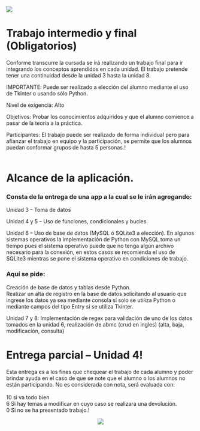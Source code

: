 <img src="https://crehana-blog.imgix.net/media/filer_public/e8/fb/e8fbdb68-fc40-4ae6-b939-19f9f9259d2c/que-es-python.jpg">

<h1>Trabajo intermedio  y final (Obligatorios)</h1>
Conforme transcurre la cursada se irá realizando un trabajo final para ir integrando los conceptos aprendidos en cada unidad. El trabajo pretende tener una continuidad desde la unidad 3 hasta la unidad 8.

IMPORTANTE: Puede ser realizado a elección del alumno mediante el uso de Tkinter o usando sólo Python. 

Nivel de exigencia: Alto

Objetivos: Probar los conocimientos adquiridos y que el alumno comience a pasar de la teoría a la práctica.

Participantes: El trabajo puede ser realizado de forma individual pero para afianzar el trabajo en equipo y la participación, se permite que los alumnos puedan conformar grupos de hasta 5 personas.! <br><br>




<H1>Alcance de la aplicación. </H1>

<h3>Consta de la entrega de una app a la cual se le irán agregando:</h3>

  Unidad 3 – Toma de datos

  Unidad 4  y 5 – Uso de funciones, condicionales y bucles.

  Unidad 6 – Uso de base de datos (MySQL ó SQLite3 a elección). En algunos sistemas operativos la implementación de Python con MySQL toma un tiempo pues el sistema operativo puede que no tenga algún archivo necesario para la conexión, en estos casos se recomienda el uso de SQLite3 mientras se pone el sistema operativo en condiciones de trabajo. <br>
		<h3>Aquí se pide: </h3>
      Creación de base de datos y tablas desde Python.<br>
      Realizar un alta de registro en la base de datos solicitando al usuario que ingrese los datos ya sea mediante consola si solo se utiliza Python o mediante campos del tipo Entry si se utiliza Tkinter.<br>

  Unidad 7 y 8: Implementación de regex para validación de uno de los datos tomados en la unidad 6, realización de abmc (crud en ingles) (alta, baja, modificación, consulta) 
<br>
<h1>Entrega parcial – Unidad 4!</h1>

Esta entrega es a los fines que chequear el trabajo de cada alumno y poder brindar ayuda en el caso de que se note que el alumno o los alumnos no están participando. No es considerada con nota, será evaluada con:<br><br>
10 si va todo bien<br>
6 Si hay temas a modificar en cuyo caso se realizara una devolución.<br>
0 Si no se ha presentado trabajo.!<br>
<div align="center">
<img src="https://lidsol.org/courses/python/img/python.png">
</div>